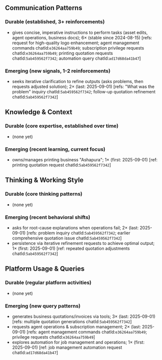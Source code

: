 ## Communication Patterns
### Durable (established, 3+ reinforcements)
- gives concise, imperative instructions to perform tasks (asset edits, agent operations, business docs); 6× (stable since 2024-08-15) [refs: request for high-quality logo enhancement; agent management commands chatId:`e36264aa759b49`; subscription privilege requests chatId:`e36264aa759b49`; printing quotation requests chatId:`5ab459562f7342`; automation query chatId:`ad17d68da41b47`]

### Emerging (new signals, 1-2 reinforcements)
- seeks iterative clarification to refine outputs (asks problems, then requests adjusted solution); 2× (last: 2025-09-01) [refs: "What was the problem" inquiry chatId:`5ab459562f7342`; follow-up quotation refinement chatId:`5ab459562f7342`]

## Knowledge & Context
### Durable (core expertise, established over time)
- (none yet)

### Emerging (recent learning, current focus)
- owns/manages printing business "Ashapura"; 1× (first: 2025-09-01) [ref: printing quotation request chatId:`5ab459562f7342`]

## Thinking & Working Style
### Durable (core thinking patterns)
- (none yet)

### Emerging (recent behavioral shifts)
- asks for root-cause explanations when operations fail; 2× (last: 2025-09-01) [refs: problem inquiry chatId:`5ab459562f7342`; earlier comprehensive quotation issue chatId:`5ab459562f7342`]
- persistence via iterative refinement requests to achieve optimal output; 1× (first: 2025-09-01) [ref: repeated quotation adjustments chatId:`5ab459562f7342`]

## Platform Usage & Queries
### Durable (regular platform activities)
- (none yet)

### Emerging (new query patterns)
- generates business quotations/invoices via tools; 3× (last: 2025-09-01) [refs: multiple quotation generations chatId:`5ab459562f7342`]
- requests agent operations & subscription management; 2× (last: 2025-09-01) [refs: agent management commands chatId:`e36264aa759b49`; privilege requests chatId:`e36264aa759b49`]
- explores automation for job management and operations; 1× (first: 2025-09-01) [ref: job management automation request chatId:`ad17d68da41b47`]